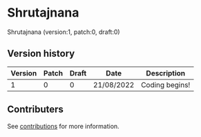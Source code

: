 [//]: # ( ------------------------------------------------------------------ {c)
[//]: # ( COPYRIGHT 2022 Dwij Bavisi <dwijbavisi@gmail.com>                  {c)
[//]: # ( Licensed under:                                                    {c)
[//]: # (     Taciturn Coder's `License to Hack` License                     {c)
[//]: # (     TC's L2H 1.0                                                   {c)
[//]: # ( A copy of the License may be obtained from:                        {c)
[//]: # (     https://TaciturnCoder.github.io/TCsL2H/legalcode/1.0           {c)
[//]: # ( See the License for the permissions and limitations.               {c)
[//]: # ( ------------------------------------------------------------------ {c)

# Shrutajnana
Shrutajnana (version:1, patch:0, draft:0)

## Version history

| Version | Patch | Draft | Date | Description |
| --- | --- | --- | --- | --- |
| 1 | 0 | 0 | 21/08/2022 | Coding begins! |

## Contributers
See [contributions](Contributions.md) for more information.
